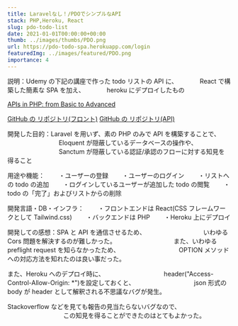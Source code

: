 ```yaml
---
title: Laravelなし！/PDOでシンプルなAPI
stack: PHP,Heroku, React
slug: pdo-todo-list
date: 2021-01-01T00:00:00+00:00
thumb: ../images/thumbs/PDO.png
url: https://pdo-todo-spa.herokuapp.com/login
featuredImg: ../images/featured/PDO.png
importance: 4
---
```


説明：Udemy の下記の講座で作った todo リストの API に、
　　　 React で構築した簡素な SPA を加え、
　　　 heroku にデプロイしたもの

[APIs in PHP: from Basic to Advanced](https://www.udemy.com/course/php-apis/)

[GitHub の リポジトリ(フロント)](https://github.com/SkipEveryLunch/pdo-todolist-front)
[GitHub の リポジトリ(API)](https://github.com/SkipEveryLunch/php-todo-api)

開発した目的：Laravel を用いず、素の PHP のみで API を構築することで、
　　　　　　　　 Eloquent が隠蔽しているデータベースの操作や、
　　　　　　　　 Sanctum が隠蔽している認証/承認のフローに対する知見を得ること

用途や機能：
　　・ユーザーの登録
　　・ユーザーのログイン
　　・リストへの todo の追加
　　・ログインしているユーザーが追加した todo の閲覧
　　・todo の「完了」およびリストからの削除

開発言語・DB・インフラ：
　　・フロントエンドは React(CSS フレームワークとして Tailwind.css)
　　・バックエンドは PHP
　　・Heroku 上にデプロイ

開発しての感想：SPA と API を通信させるため、
　　　　　　　　　いわゆる Cors 問題を解決するのが難しかった。
　　　　　　　　　また、いわゆる preflight request を知らなかったため、
　　　　　　　　　 OPTION メソッドへの対応方法を知れたのは良い事だった。

また、Heroku へのデプロイ時に、
　　　　　　　　　 header("Access-Control-Allow-Origin: \*")を設定しておくと、
　　　　　　　　　 json 形式の body が header として解釈される不思議なバグが発生。

Stackoverflow などを見ても報告の見当たらないバグなので、
　　　　　　　　　この知見を得ることができたのはとてもよかった。
